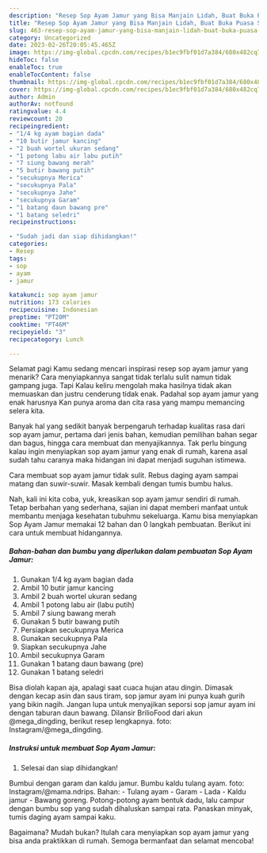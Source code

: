 ```yaml
---
description: "Resep Sop Ayam Jamur yang Bisa Manjain Lidah, Buat Buka Puasa Sempurna"
title: "Resep Sop Ayam Jamur yang Bisa Manjain Lidah, Buat Buka Puasa Sempurna"
slug: 463-resep-sop-ayam-jamur-yang-bisa-manjain-lidah-buat-buka-puasa-sempurna
category: Uncategorized
date: 2023-02-26T20:05:45.465Z
image: https://img-global.cpcdn.com/recipes/b1ec9fbf01d7a384/680x482cq70/sop-ayam-jamur-foto-resep-utama.jpg
hideToc: false
enableToc: true
enableTocContent: false
thumbnail: https://img-global.cpcdn.com/recipes/b1ec9fbf01d7a384/680x482cq70/sop-ayam-jamur-foto-resep-utama.jpg
cover: https://img-global.cpcdn.com/recipes/b1ec9fbf01d7a384/680x482cq70/sop-ayam-jamur-foto-resep-utama.jpg
author: Admin
authorAv: notfound
ratingvalue: 4.4
reviewcount: 20
recipeingredient:
- "1/4 kg ayam bagian dada"
- "10 butir jamur kancing"
- "2 buah wortel ukuran sedang"
- "1 potong labu air labu putih"
- "7 siung bawang merah"
- "5 butir bawang putih"
- "secukupnya Merica"
- "secukupnya Pala"
- "secukupnya Jahe"
- "secukupnya Garam"
- "1 batang daun bawang pre"
- "1 batang seledri"
recipeinstructions:

- "Sudah jadi dan siap dihidangkan!"
categories:
- Resep
tags:
- sop
- ayam
- jamur

katakunci: sop ayam jamur 
nutrition: 173 calories
recipecuisine: Indonesian
preptime: "PT20M"
cooktime: "PT46M"
recipeyield: "3"
recipecategory: Lunch

---
```



Selamat pagi Kamu sedang mencari inspirasi resep sop ayam jamur yang menarik? Cara menyiapkannya sangat tidak terlalu sulit namun tidak gampang juga. Tapi Kalau keliru mengolah maka hasilnya tidak akan memuaskan dan justru cenderung tidak enak. Padahal sop ayam jamur yang enak harusnya Kan punya aroma dan cita rasa yang mampu memancing selera kita.


Banyak hal yang sedikit banyak berpengaruh terhadap kualitas rasa dari sop ayam jamur, pertama dari jenis bahan, kemudian pemilihan bahan segar dan bagus, hingga cara membuat dan menyajikannya. Tak perlu bingung kalau ingin menyiapkan sop ayam jamur yang enak di rumah, karena asal sudah tahu caranya maka hidangan ini dapat menjadi suguhan istimewa.

Cara membuat sop ayam jamur tidak sulit. Rebus daging ayam sampai matang dan suwir-suwir. Masak kembali dengan tumis bumbu halus.


Nah, kali ini kita coba, yuk, kreasikan sop ayam jamur sendiri di rumah. Tetap berbahan yang sederhana, sajian ini dapat memberi manfaat untuk membantu menjaga kesehatan tubuhmu sekeluarga. Kamu bisa menyiapkan Sop Ayam Jamur memakai 12 bahan dan 0 langkah pembuatan. Berikut ini cara untuk membuat hidangannya.

<!--inarticleads1-->

##### Bahan-bahan dan bumbu yang diperlukan dalam pembuatan Sop Ayam Jamur:

1. Gunakan 1/4 kg ayam bagian dada
1. Ambil 10 butir jamur kancing
1. Ambil 2 buah wortel ukuran sedang
1. Ambil 1 potong labu air (labu putih)
1. Ambil 7 siung bawang merah
1. Gunakan 5 butir bawang putih
1. Persiapkan secukupnya Merica
1. Gunakan secukupnya Pala
1. Siapkan secukupnya Jahe
1. Ambil secukupnya Garam
1. Gunakan 1 batang daun bawang (pre)
1. Gunakan 1 batang seledri


Bisa diolah kapan aja, apalagi saat cuaca hujan atau dingin. Dimasak dengan kecap asin dan saus tiram, sop jamur ayam ini punya kuah gurih yang bikin nagih. Jangan lupa untuk menyajikan seporsi sop jamur ayam ini dengan taburan daun bawang. Dilansir BrilioFood dari akun @mega_dingding, berikut resep lengkapnya. foto: Instagram/@mega_dingding. 

<!--inarticleads2-->

##### Instruksi untuk membuat Sop Ayam Jamur:


1. Selesai dan siap dihidangkan!

Bumbui dengan garam dan kaldu jamur. Bumbu kaldu tulang ayam. foto: Instagram/@mama.ndrips. Bahan: - Tulang ayam - Garam - Lada - Kaldu jamur - Bawang goreng. Potong-potong ayam bentuk dadu, lalu campur dengan bumbu sop yang sudah dihaluskan sampai rata. Panaskan minyak, tumis daging ayam sampai kaku. 

Bagaimana? Mudah bukan? Itulah cara menyiapkan sop ayam jamur yang bisa anda praktikkan di rumah. Semoga bermanfaat dan selamat mencoba!
